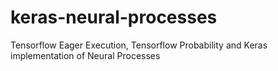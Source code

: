 # keras-neural-processes
Tensorflow Eager Execution, Tensorflow Probability and Keras implementation of Neural Processes
